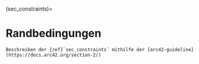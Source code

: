 (sec_constraints)=
# Randbedingungen

<!--
.Inhalt
Randbedingungen und Vorgaben, die ihre Freiheiten bezüglich Entwurf, Implementierung oder Ihres Entwicklungsprozesses einschränken.
Diese Randbedingungen gelten manchmal organisations- oder firmenweit über die Grenzen einzelner Systeme hinweg.

.Motivation
Für eine tragfähige Architektur sollten Sie genau wissen, wo Ihre Freiheitsgrade bezüglich der Entwurfsentscheidungen liegen und wo Sie Randbedingungen beachten müssen.
Sie können Randbedingungen vielleicht noch verhandeln, zunächst sind sie aber da.

.Form
Einfache Tabellen der Randbedingungen mit Erläuterungen.
Bei Bedarf unterscheiden Sie technische, organisatorische und politische Randbedingungen oder übergreifende Konventionen (beispielsweise Programmier- oder Versionierungsrichtlinien, Dokumentations- oder Namenskonvention).
-->

```{todo}
Beschreiben der {ref}`sec_constraints` mithilfe der [arc42-guideline](https://docs.arc42.org/section-2/)
```
